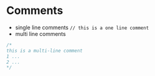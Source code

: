 # Comments

- single line comments `// this is a one line comment`
- multi line comments

```c++
/*
this is a multi-line comment
1 ...
2 ...
*/
```
